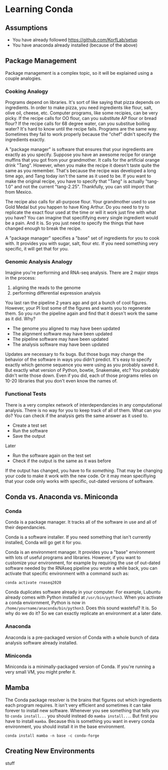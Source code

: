 Learning Conda
==============

## Assumptions ##

+ You have already followed https://github.com/KorfLab/setup
+ You have anaconda already installed (because of the above)

## Package Management ##

Package management is a complex topic, so it will be explained using a couple 
analogies.

### Cooking Analogy ###

Programs depend on libraries. It's sort of like saying that pizza depends on 
ingredients. In order to make pizza, you need ingredients like flour, salt, 
olive oil, cheese, etc. Computer programs, like some recipies, can be very 
picky. If the recipe calls for OO flour, can you substitute AP flour or bread 
flour? If the recipe calls for 68 degree water, can you substitue boiling 
water? It's hard to know until the recipe fails. Programs are the same way. 
Sometimes they fail to work properly because the "chef" didn't specify the 
ingredients exactly.

A "package manager" is software that ensures that your ingredients are exactly 
as you specify. Suppose you have an awesome recipe for orange muffins that you 
got from your grandmother. It calls for the artificial orange drink "Tang". 
However, when you make the recipe it doesn't taste quite the same as you 
remember. That's because the recipe was developed a long time ago, and Tang 
today isn't the same as it used to be. If you want to make the original recipe, 
you have to specify that "Tang" is actually "tang-1.0" and not the current 
"tang-2.25". Thankfully, you can still import that from Mexico.

The recipe also calls for all-purpose flour. Your grandmother used to use Gold 
Medal but you happen to have King Arthur. Do you need to try to replicate the 
exact flour used at the time or will it work just fine with what you have? You 
can imagine that specififying every single ingredient would be a pain. And it 
is. So you just need to specify the things that have changed enough to break 
the recipe.

A "package manager" specifies a "base" set of ingredients for you to cook with. 
It provides you with sugar, salt, flour etc. If you need something very 
specific, it will get that for you.

### Genomic Analysis Analogy ###

Imagine you're performing and RNA-seq analysis. There are 2 major steps in the 
process:

1. aligning the reads to the genome
2. performing differential expression analysis

You last ran the pipeline 2 years ago and got a bunch of cool figures. However, 
your PI lost some of the figures and wants you to regenerate them. So you run 
the pipeline again and find that it doesn't work the same as it did. Why?

+ The genome you aligned to may have been updated
+ The alignment software may have been updated
+ The pipeline software may have been updated
+ The analysis software may have been updated

Updates are necessary to fix bugs. But those bugs may change the behavior of 
the software in ways you didn't predict. It's easy to specify exactly which 
genome sequence you were using as you probably saved it. But exactly what 
version of Python, bowtie, Snakemake, etc? You probably didn't write those 
down. Even if you did, each of those programs relies on 10-20 libraries that 
you don't even know the names of.

### Functional Tests ###

There is a very complex network of interdependancies in any computational 
analysis. There is no way for you to keep track of all of them. What can you 
do? You can check if the analysis gets the same answer as it used to.

+ Create a test set
+ Run the software
+ Save the output

Later

+ Run the software again on the test set
+ Check if the output is the same as it was before

If the output has changed, you have to fix _something_. That may be changing 
your code to make it work with the new code. Or it may mean specifiying that 
your code only works with specific, out-dated versions of software.

## Conda vs. Anaconda vs. Miniconda ##

### Conda ###

Conda is a package manager. It tracks all of the software in use and all of 
their dependancies.

Conda is a software installer. If you need something that isn't currently 
installed, Conda will go get it for you.

Conda is an environment manager. It provides you a "base" environment with lots 
of useful programs and libraries. However, if you want to customize your 
environment, for example by requiring the use of out-dated software needed by 
the RNAseq pipeline you wrote a while back, you can activate that specific 
environment with a command such as:

	conda activate rnaseq2020

Conda duplicates software already in your computer. For example, Lubuntu 
already comes with Python installed at `/usr/bin/python3`. When you activate a 
conda enviornment, Python is now in `/home/yourname/anaconda/bin/python3`. Does 
this sound wasteful? It is. So why do we do it? So we can exactly replicate an 
environment at a later date.

### Anaconda ###

Anaconda is a pre-packaged version of Conda with a whole bunch of data analysis 
software already installed.

### Miniconda ###

Miniconda is a minimally-packaged version of Conda. If you're running a very 
small VM, you might prefer it.

## Mamba ##

The Conda package resolver is the brains that figures out which ingredients 
each program requires. It isn't very efficient and sometimes it can take 
forever to install new software. Whenever you see something that tells you to 
`conda install...` you should instead do `mamba install...`. But first you have 
to install `mamba`. Because this is something you want in every conda 
environment, you should install it in the base environment.

	conda install mamba -n base -c conda-forge

## Creating New Environments ##

stuff


